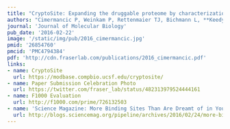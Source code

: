 ```yaml
---
title: "CryptoSite: Expanding the druggable proteome by characterization and prediction of cryptic binding sites"
authors: "Cimermancic P, Weinkam P, Rettenmaier TJ, Bichmann L, **Keedy DA, Woldeyes RA**, Schneidmann D, Demerdash ONA, Mitchell JC, Wells JA, **Fraser JS**, Sali A"
journal: 'Journal of Molecular Biology'
pub_date: '2016-02-22'
image: '/static/img/pub/2016_cimermancic.jpg'
pmid: '26854760'
pmcid: 'PMC4794384'
pdf: 'http://cdn.fraserlab.com/publications/2016_cimermancic.pdf'
links:
- name: CryptoSite
  url: https://modbase.compbio.ucsf.edu/cryptosite/
- name: Paper Submission Celebration Photo
  url: https://twitter.com/fraser_lab/status/482313979524444161
- name: F1000 Evaluation
  url: http://f1000.com/prime/726132503
- name: 'Science Magazine: More Binding Sites Than Are Dreamt of in Your Philosophy'
  url: http://blogs.sciencemag.org/pipeline/archives/2016/02/24/more-binding-sites-than-are-dreamt-of-in-your-philosophy
---
```

